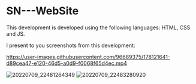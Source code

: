 # SN---WebSite

This development is developed using the following languages: HTML, CSS and JS.


I present to you screenshots from this development:

https://user-images.githubusercontent.com/96689375/178121641-d89cea47-e120-46d5-a0d9-f0068f65d4ec.mp4

![20220709_22481264349](https://user-images.githubusercontent.com/96689375/178121574-e1f8f2a7-784f-4621-8c3a-8098f0b32f6e.jpg)
![20220709_22483280920](https://user-images.githubusercontent.com/96689375/178121575-677e72e2-a7e6-481a-a4d9-afd41c4717bc.jpg)
